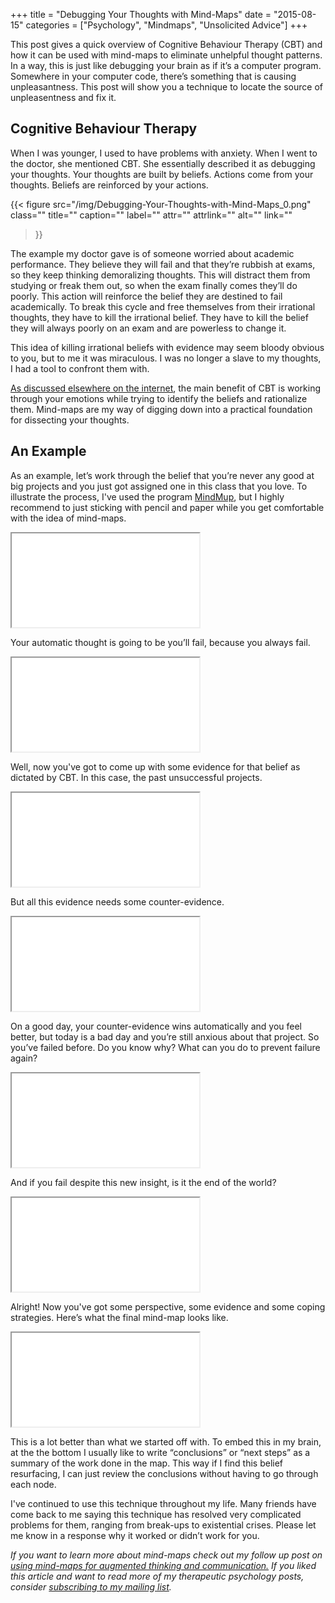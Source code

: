 +++
title = "Debugging Your Thoughts with Mind-Maps"
date = "2015-08-15"
categories = ["Psychology", "Mindmaps", "Unsolicited Advice"]
+++

This post gives a quick overview of Cognitive Behaviour Therapy (CBT) and how it can be used with mind-maps to eliminate unhelpful thought patterns. In a way, this is just like debugging your brain as if it’s a computer program. Somewhere in your computer code, there’s something that is causing unpleasantness. This post will show you a technique to locate the source of unpleasentness and fix it.

## Cognitive Behaviour Therapy

When I was younger, I used to have problems with anxiety. When I went to the doctor, she mentioned CBT. She essentially described it as debugging your thoughts. Your thoughts are built by beliefs. Actions come from your thoughts. Beliefs are reinforced by your actions.

{{< figure
  src="/img/Debugging-Your-Thoughts-with-Mind-Maps_0.png"
  class=""
  title=""
  caption=""
  label=""
  attr=""
  attrlink=""
  alt=""
  link=""
 >}}

The example my doctor gave is of someone worried about academic performance. They believe they will fail and that they’re rubbish at exams, so they keep thinking demoralizing thoughts. This will distract them from studying or freak them out, so when the exam finally comes they’ll do poorly. This action will reinforce the belief they are destined to fail academically. To break this cycle and free themselves from their irrational thoughts, they have to kill the irrational belief. They have to kill the belief they will always poorly on an exam and are powerless to change it.

This idea of killing irrational beliefs with evidence may seem bloody obvious to you, but to me it was miraculous. I was no longer a slave to my thoughts, I had a tool to confront them with.

[As discussed elsewhere on the internet](http://slatestarcodex.com/2015/07/16/cbt-in-the-water-supply/#comment-219806), the main benefit of CBT is working through your emotions while trying to identify the beliefs and rationalize them. Mind-maps are my way of digging down into a practical foundation for dissecting your thoughts.

## An Example

As an example, let’s work through the belief that you’re never any good at big projects and you just got assigned one in this class that you love. To illustrate the process, I've used the program [MindMup](https://www.mindmup.com), but I highly recommend to just sticking with pencil and paper while you get comfortable with the idea of mind-maps.

<iframe src="/mup/debugging_your_thoughts_0/index.html"></iframe>

Your automatic thought is going to be you’ll fail, because you always fail.

<iframe src="/mup/debugging_your_thoughts_1/index.html"></iframe>

Well, now you've got to come up with some evidence for that belief as dictated by CBT. In this case, the past unsuccessful projects.

<iframe src="/mup/debugging_your_thoughts_2/index.html"></iframe>

But all this evidence needs some counter-evidence.

<iframe src="/mup/debugging_your_thoughts_3/index.html"></iframe>

On a good day, your counter-evidence wins automatically and you feel better, but today is a bad day and you’re still anxious about that project. So you’ve failed before. Do you know why? What can you do to prevent failure again?

<iframe src="/mup/debugging_your_thoughts_4/index.html"></iframe>

And if you fail despite this new insight, is it the end of the world?

<iframe src="/mup/debugging_your_thoughts_5/index.html"></iframe>

Alright! Now you've got some perspective, some evidence and some coping strategies. Here’s what the final mind-map looks like.

<iframe src="/mup/debugging_your_thoughts_6/index.html"></iframe>

This is a lot better than what we started off with. To embed this in my brain, at the the bottom I usually like to write “conclusions” or “next steps” as a summary of the work done in the map. This way if I find this belief resurfacing, I can just review the conclusions without having to go through each node.

I've continued to use this technique throughout my life. Many friends have come back to me saying this technique has resolved very complicated problems for them, ranging from break-ups to existential crises. Please let me know in a response why it worked or didn’t work for you.

*If you want to learn more about mind-maps check out my follow up post on* [*using mind-maps for augmented thinking and communication.*](https://seanny123.github.io/post/2015-08-15-Mind-maps-for-Augmented-Thinking-and-Communication/) *If you liked this article and want to read more of my therapeutic psychology posts, consider* [*subscribing to my mailing list*](https://uwaterloo.us15.list-manage.com/subscribe?u=d5612fe997cc72aac70c4ffe9&id=76226838bc)*.*

